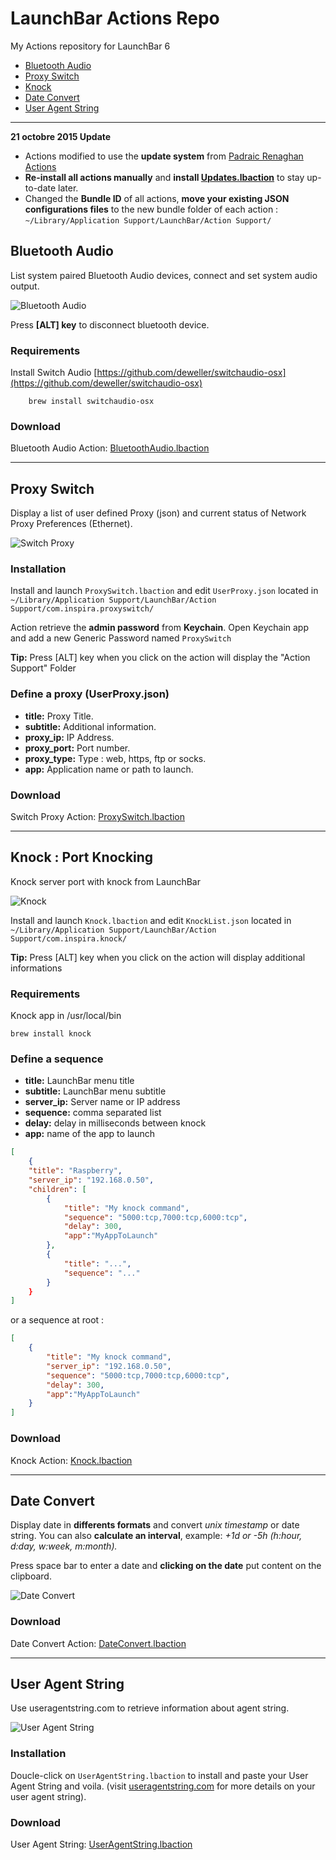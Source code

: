# LaunchBar Actions Repo
My Actions repository for LaunchBar 6 

* [Bluetooth Audio](#bluetoothaudio) 
* [Proxy Switch](#proxyswitch) 
* [Knock](#knock) 
* [Date Convert](#dateconvert)
* [User Agent String](#useragentstring)

---

**21 octobre 2015 Update** 

* Actions modified to use the **update system** from [Padraic Renaghan Actions](http://prenagha.github.io/launchbar/updates.html)
* **Re-install all actions manually** and **install [Updates.lbaction](https://dl.dropboxusercontent.com/u/1094926/lbdist/Updates.lbaction)** to stay up-to-date later.
* Changed the **Bundle ID** of all actions, **move your existing JSON configurations files** to the new bundle folder of each action : `~/Library/Application Support/LaunchBar/Action Support/`



<a name="bluetoothaudio"></a>
## Bluetooth Audio

List system paired Bluetooth Audio devices, connect and set system audio output. 

![Bluetooth Audio](./assets/bluetoothaudio.png "Switch audio bluetooth source on Mac OS X")

Press __[ALT] key__ to disconnect bluetooth device.

### Requirements

Install Switch Audio
[https://github.com/deweller/switchaudio-osx](https://github.com/deweller/switchaudio-osx)
```shell
    brew install switchaudio-osx
```

### Download
Bluetooth Audio Action: [BluetoothAudio.lbaction](https://dl.dropboxusercontent.com/u/24409293/LaunchBar/BluetoothAudio.lbaction)

---

<a name="proxyswitch"></a>
## Proxy Switch

Display a list of user defined Proxy (json) and current status of Network Proxy Preferences (Ethernet).

![Switch Proxy](./assets/proxyswitch.png "Switch Proxy on Mac OS X")

### Installation
Install and launch ``ProxySwitch.lbaction`` and edit ``UserProxy.json`` located in ``~/Library/Application Support/LaunchBar/Action Support/com.inspira.proxyswitch/``

Action retrieve the __admin password__ from __Keychain__. Open Keychain app and add a new Generic Password named ```ProxySwitch```

__Tip:__ Press [ALT] key when you click on the action will display the "Action Support" Folder


### Define a proxy (UserProxy.json)
* __title:__ Proxy Title.
* __subtitle:__ Additional information.
* __proxy_ip:__ IP Address.
* __proxy_port:__ Port number.
* __proxy_type:__ Type : web, https, ftp or socks.
* __app:__ Application name or path to launch.

### Download
Switch Proxy Action: [ProxySwitch.lbaction](https://dl.dropboxusercontent.com/u/24409293/LaunchBar/ProxySwitch.lbaction)

---

<a name="knock"></a>
## Knock : Port Knocking
Knock server port with knock from LaunchBar

![Knock](./assets/knock.png "Port knocking on Mac OS X")

Install and launch ``Knock.lbaction`` and edit ``KnockList.json`` located in ``~/Library/Application Support/LaunchBar/Action Support/com.inspira.knock/``

__Tip:__ Press [ALT] key when you click on the action will display additional informations

### Requirements
Knock app in /usr/local/bin
```shell
brew install knock
```

### Define a sequence
* __title:__ LaunchBar menu title
* __subtitle:__ LaunchBar menu subtitle
* __server_ip:__ Server name or IP address
* __sequence:__ comma separated list
* __delay:__ delay in milliseconds between knock
* __app:__ name of the app to launch

```json
[
    {
    "title": "Raspberry",
    "server_ip": "192.168.0.50",
    "children": [
        {
            "title": "My knock command",
            "sequence": "5000:tcp,7000:tcp,6000:tcp",
            "delay": 300,
            "app":"MyAppToLaunch"
        },
        {
            "title": "...",
            "sequence": "..."
        }
    }
]
```
or a sequence at root :
```json
[
    {
        "title": "My knock command",
        "server_ip": "192.168.0.50",
        "sequence": "5000:tcp,7000:tcp,6000:tcp",
        "delay": 300,
        "app":"MyAppToLaunch"
    }
]
```

### Download
Knock Action: [Knock.lbaction](https://dl.dropboxusercontent.com/u/24409293/LaunchBar/Knock.lbaction)

---

<a name="dateconvert"></a>
## Date Convert

Display date in __differents formats__ and convert _unix timestamp_ or date string. You can also __calculate an interval__, example: _+1d or -5h (h:hour, d:day, w:week, m:month)._

Press space bar to enter a date and __clicking on the date__ put content on the clipboard.

![Date Convert](./assets/dateconvert.png "Convert Unix Timestamp and date with Mac OS X Launchbar")

### Download
Date Convert Action: [DateConvert.lbaction](https://dl.dropboxusercontent.com/u/24409293/LaunchBar/DateConvert.lbaction)

---

<a name="useragentstring"></a>
## User Agent String

Use useragentstring.com to retrieve information about agent string.

![User Agent String](./assets/useragentstring.png "User Agent String for LaunchBar")

### Installation
Doucle-click on ``UserAgentString.lbaction`` to install and paste your User Agent String and voila. (visit [useragentstring.com](http://useragentstring.com) for more details on your user agent string).

### Download
User Agent String: [UserAgentString.lbaction](https://dl.dropboxusercontent.com/u/24409293/LaunchBar/UserAgentString.lbaction)

